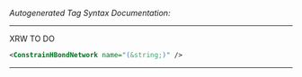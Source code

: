 _Autogenerated Tag Syntax Documentation:_

---
XRW TO DO

```xml
<ConstrainHBondNetwork name="(&string;)" />
```



---
